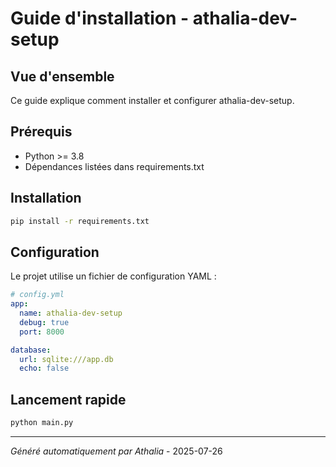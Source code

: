 # Guide d'installation - athalia-dev-setup

## Vue d'ensemble

Ce guide explique comment installer et configurer athalia-dev-setup.

## Prérequis

- Python >= 3.8
- Dépendances listées dans requirements.txt

## Installation

```bash
pip install -r requirements.txt
```

## Configuration

Le projet utilise un fichier de configuration YAML :

```yaml
# config.yml
app:
  name: athalia-dev-setup
  debug: true
  port: 8000

database:
  url: sqlite:///app.db
  echo: false
```

## Lancement rapide

```bash
python main.py
```

---
*Généré automatiquement par Athalia* - 2025-07-26
